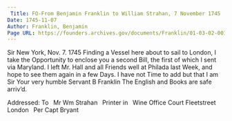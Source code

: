 ```yaml
---
 Title: FO-From Benjamin Franklin to William Strahan, 7 November 1745
Date: 1745-11-07
Author: Franklin, Benjamin
Page URL: https://founders.archives.gov/documents/Franklin/01-03-02-0017
---
```


Sir
New York, Nov. 7. 1745
Finding a Vessel here about to sail to London, I take the Opportunity to enclose you a second Bill, the first of which I sent via Maryland. I left Mr. Hall and all Friends well at Philada last Week, and hope to see them again in a few Days. I have not Time to add but that I am Sir Your very humble Servant
B Franklin
The English and Books are safe arriv’d.
 
Addressed: To  Mr Wm Strahan  Printer in  Wine Office Court Fleetstreet  London  Per Capt Bryant

